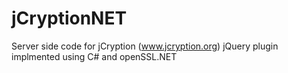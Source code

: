 jCryptionNET
============

Server side code for jCryption (www.jcryption.org) jQuery plugin implmented using C# and openSSL.NET